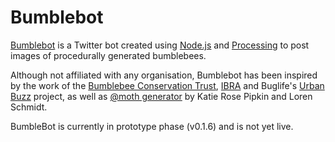 # Bumblebot
[Bumblebot](https://twitter.com/bumblebot) is a Twitter bot created using [Node.js](https://nodejs.org/) and [Processing]((http://processing.org/)) to post images of procedurally generated bumblebees.

Although not affiliated with any organisation, Bumblebot has been inspired by the work of the [Bumblebee Conservation Trust](http://bumblebeeconservation.org/), [IBRA](http://www.ibrabee.org.uk/) and Buglife's [Urban Buzz](https://www.buglife.org.uk/urban-buzz/) project, as well as [@moth generator](https://twitter.com/mothgenerator) by Katie Rose Pipkin and Loren Schmidt.

BumbleBot is currently in prototype phase (v0.1.6) and is not yet live.
